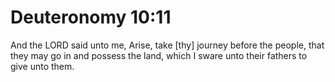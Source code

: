 # Deuteronomy 10:11

And the LORD said unto me, Arise, take [thy] journey before the people, that they may go in and possess the land, which I sware unto their fathers to give unto them.